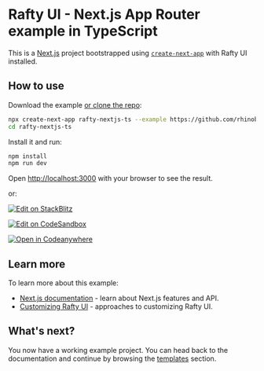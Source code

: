 # Rafty UI - Next.js App Router example in TypeScript

This is a [Next.js](https://nextjs.org/) project bootstrapped using [`create-next-app`](https://github.com/vercel/next.js/tree/canary/packages/create-next-app) with Rafty UI installed.

## How to use

Download the example [or clone the repo](https://github.com/rhinobase/raftyui):

<!-- #default-branch-switch -->

```bash
npx create-next-app rafty-nextjs-ts --example https://github.com/rhinobase/raftyui/tree/main/examples/rafty-nextjs-ts
cd rafty-nextjs-ts
```

Install it and run:

```bash
npm install
npm run dev
```

Open [http://localhost:3000](http://localhost:3000) with your browser to see the result.

or:

<!-- #default-branch-switch -->

[![Edit on StackBlitz](https://developer.stackblitz.com/img/open_in_stackblitz.svg)](https://stackblitz.com/github/rhinobase/raftyui/tree/main/examples/rafty-nextjs-ts)

[![Edit on CodeSandbox](https://codesandbox.io/static/img/play-codesandbox.svg)](https://codesandbox.io/s/github/rhinobase/raftyui/tree/main/examples/rafty-nextjs-ts)

[![Open in Codeanywhere](https://codeanywhere.com/img/open-in-codeanywhere-btn.svg)](https://app.codeanywhere.com/#https://github.com/rhinobase/raftyui)

## Learn more

To learn more about this example:

- [Next.js documentation](https://nextjs.org/docs) - learn about Next.js features and API.
- [Customizing Rafty UI](https://rafty.rhinobase.io) - approaches to customizing Rafty UI.

## What's next?

<!-- #default-branch-switch -->

You now have a working example project.
You can head back to the documentation and continue by browsing the [templates](https://rafty.rhinobase.io/docs/examples) section.
